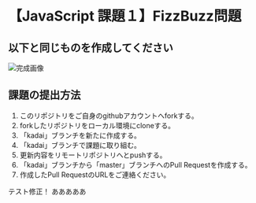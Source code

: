 # 【JavaScript 課題１】FizzBuzz問題
## 以下と同じものを作成してください
![完成画像](https://j.gifs.com/YWvm4M.gif)  

## 課題の提出方法
1. このリポジトリをご自身のgithubアカウントへforkする。
2. forkしたリポジトリをローカル環境にcloneする。 
3. 「kadai」ブランチを新たに作成する。
3. 「kadai」ブランチで課題に取り組む。
4. 更新内容をリモートリポジトリへとpushする。
5. 「kadai」ブランチから「master」ブランチへのPull Requestを作成する。
6. 作成したPull RequestのURLをご連絡ください。


テスト修正！
あああああ